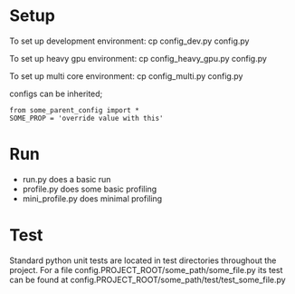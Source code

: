 
# Setup

To set up development environment:
cp config_dev.py config.py

To set up heavy gpu environment:
cp config_heavy_gpu.py config.py

To set up multi core environment:
cp config_multi.py config.py


configs can be inherited; 

``` 
from some_parent_config import * 
SOME_PROP = 'override value with this'
```

# Run

- run.py does a basic run
- profile.py does some basic profiling
- mini_profile.py does minimal profiling


# Test

Standard python unit tests are located in test directories throughout the project. 
For a file config.PROJECT_ROOT/some_path/some_file.py its test can be found at
config.PROJECT_ROOT/some_path/test/test_some_file.py
